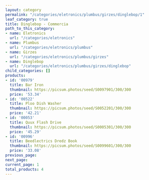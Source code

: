 ```yaml
---
layout: category
permalink: "/categories/eletronics/plumbus/girzes/dinglebop/1"
leaf_category: true
title: Dinglebop - Commercia
path_to_this_category:
- name: Eletronics
  url: "/categories/eletronics"
- name: Plumbus
  url: "/categories/eletronics/plumbus"
- name: Girzes
  url: "/categories/eletronics/plumbus/girzes"
- name: Dinglebop
  url: "/categories/eletronics/plumbus/girzes/dinglebop"
child_categories: []
products:
- id: '00979'
  title: Bar Iron
  thumbnail: https://picsum.photos/seed/S0097901/300/300
  price: '53.34'
- id: '00522'
  title: Ploo Dish Washer
  thumbnail: https://picsum.photos/seed/S0052201/300/300
  price: '42.21'
- id: '00053'
  title: Quux Flash Drive
  thumbnail: https://picsum.photos/seed/S0005301/300/300
  price: '45.29'
- id: '00996'
  title: Beedlectrics Dredz Book
  thumbnail: https://picsum.photos/seed/S0099601/300/300
  price: '33.08'
previous_page: 
next_page: 
current_page: 1
total_products: 4
---
```

